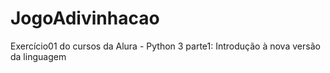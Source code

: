 # JogoAdivinhacao
 Exercício01 do cursos da Alura - Python 3 parte1: Introdução à nova versão da linguagem
